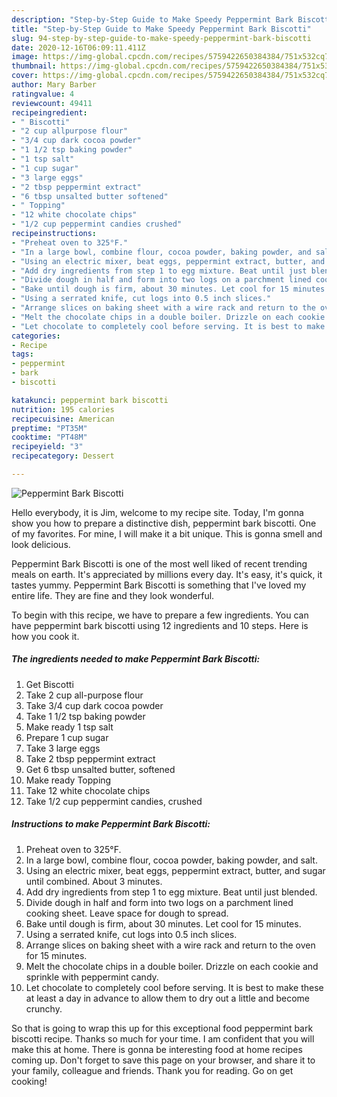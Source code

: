 ```yaml
---
description: "Step-by-Step Guide to Make Speedy Peppermint Bark Biscotti"
title: "Step-by-Step Guide to Make Speedy Peppermint Bark Biscotti"
slug: 94-step-by-step-guide-to-make-speedy-peppermint-bark-biscotti
date: 2020-12-16T06:09:11.411Z
image: https://img-global.cpcdn.com/recipes/5759422650384384/751x532cq70/peppermint-bark-biscotti-recipe-main-photo.jpg
thumbnail: https://img-global.cpcdn.com/recipes/5759422650384384/751x532cq70/peppermint-bark-biscotti-recipe-main-photo.jpg
cover: https://img-global.cpcdn.com/recipes/5759422650384384/751x532cq70/peppermint-bark-biscotti-recipe-main-photo.jpg
author: Mary Barber
ratingvalue: 4
reviewcount: 49411
recipeingredient:
- " Biscotti"
- "2 cup allpurpose flour"
- "3/4 cup dark cocoa powder"
- "1 1/2 tsp baking powder"
- "1 tsp salt"
- "1 cup sugar"
- "3 large eggs"
- "2 tbsp peppermint extract"
- "6 tbsp unsalted butter softened"
- " Topping"
- "12 white chocolate chips"
- "1/2 cup peppermint candies crushed"
recipeinstructions:
- "Preheat oven to 325°F."
- "In a large bowl, combine flour, cocoa powder, baking powder, and salt."
- "Using an electric mixer, beat eggs, peppermint extract, butter, and sugar until combined. About 3 minutes."
- "Add dry ingredients from step 1 to egg mixture. Beat until just blended."
- "Divide dough in half and form into two logs on a parchment lined cooking sheet. Leave space for dough to spread."
- "Bake until dough is firm, about 30 minutes. Let cool for 15 minutes."
- "Using a serrated knife, cut logs into 0.5 inch slices."
- "Arrange slices on baking sheet with a wire rack and return to the oven for 15 minutes."
- "Melt the chocolate chips in a double boiler. Drizzle on each cookie and sprinkle with peppermint candy."
- "Let chocolate to completely cool before serving. It is best to make these at least a day in advance to allow them to dry out a little and become crunchy."
categories:
- Recipe
tags:
- peppermint
- bark
- biscotti

katakunci: peppermint bark biscotti 
nutrition: 195 calories
recipecuisine: American
preptime: "PT35M"
cooktime: "PT48M"
recipeyield: "3"
recipecategory: Dessert

---
```



![Peppermint Bark Biscotti](https://img-global.cpcdn.com/recipes/5759422650384384/751x532cq70/peppermint-bark-biscotti-recipe-main-photo.jpg)

Hello everybody, it is Jim, welcome to my recipe site. Today, I'm gonna show you how to prepare a distinctive dish, peppermint bark biscotti. One of my favorites. For mine, I will make it a bit unique. This is gonna smell and look delicious.



Peppermint Bark Biscotti is one of the most well liked of recent trending meals on earth. It's appreciated by millions every day. It's easy, it's quick, it tastes yummy. Peppermint Bark Biscotti is something that I've loved my entire life. They are fine and they look wonderful.


To begin with this recipe, we have to prepare a few ingredients. You can have peppermint bark biscotti using 12 ingredients and 10 steps. Here is how you cook it.

<!--inarticleads1-->

##### The ingredients needed to make Peppermint Bark Biscotti:

1. Get  Biscotti
1. Take 2 cup all-purpose flour
1. Take 3/4 cup dark cocoa powder
1. Take 1 1/2 tsp baking powder
1. Make ready 1 tsp salt
1. Prepare 1 cup sugar
1. Take 3 large eggs
1. Take 2 tbsp peppermint extract
1. Get 6 tbsp unsalted butter, softened
1. Make ready  Topping
1. Take 12 white chocolate chips
1. Take 1/2 cup peppermint candies, crushed




<!--inarticleads2-->

##### Instructions to make Peppermint Bark Biscotti:

1. Preheat oven to 325°F.
1. In a large bowl, combine flour, cocoa powder, baking powder, and salt.
1. Using an electric mixer, beat eggs, peppermint extract, butter, and sugar until combined. About 3 minutes.
1. Add dry ingredients from step 1 to egg mixture. Beat until just blended.
1. Divide dough in half and form into two logs on a parchment lined cooking sheet. Leave space for dough to spread.
1. Bake until dough is firm, about 30 minutes. Let cool for 15 minutes.
1. Using a serrated knife, cut logs into 0.5 inch slices.
1. Arrange slices on baking sheet with a wire rack and return to the oven for 15 minutes.
1. Melt the chocolate chips in a double boiler. Drizzle on each cookie and sprinkle with peppermint candy.
1. Let chocolate to completely cool before serving. It is best to make these at least a day in advance to allow them to dry out a little and become crunchy.




So that is going to wrap this up for this exceptional food peppermint bark biscotti recipe. Thanks so much for your time. I am confident that you will make this at home. There is gonna be interesting food at home recipes coming up. Don't forget to save this page on your browser, and share it to your family, colleague and friends. Thank you for reading. Go on get cooking!
